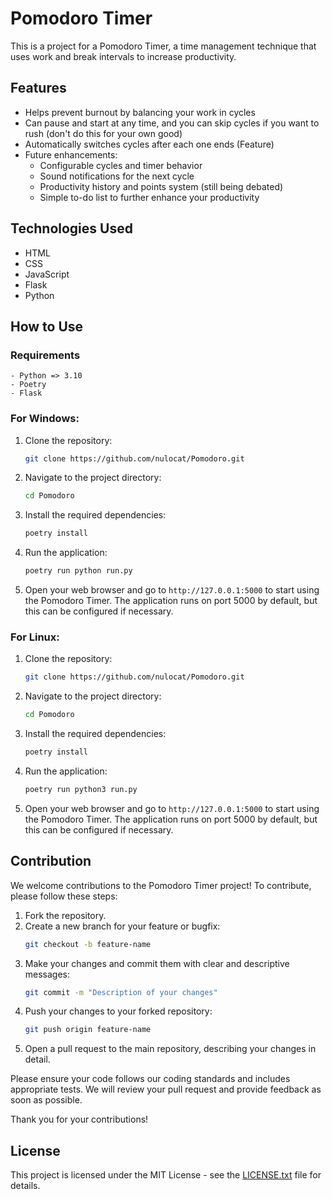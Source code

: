 # Pomodoro Timer

This is a project for a Pomodoro Timer, a time management technique that uses work and break intervals to increase productivity.

## Features

- Helps prevent burnout by balancing your work in cycles
- Can pause and start at any time, and you can skip cycles if you want to rush (don't do this for your own good)
- Automatically switches cycles after each one ends (Feature)
- Future enhancements:
  - Configurable cycles and timer behavior
  - Sound notifications for the next cycle
  - Productivity history and points system (still being debated)
  - Simple to-do list to further enhance your productivity

## Technologies Used

- HTML
- CSS
- JavaScript
- Flask
- Python

## How to Use

### Requirements

    - Python => 3.10
    - Poetry
    - Flask

### For Windows:

1. Clone the repository:
    ```bash
    git clone https://github.com/nulocat/Pomodoro.git
    ```

2. Navigate to the project directory:
    ```bash
    cd Pomodoro
    ```

3. Install the required dependencies:
    ```bash
    poetry install
    ```

4. Run the application:
    ```bash
    poetry run python run.py
    ```

5. Open your web browser and go to `http://127.0.0.1:5000` to start using the Pomodoro Timer. The application runs on port 5000 by default, but this can be configured if necessary.

### For Linux:

1. Clone the repository:
    ```bash
    git clone https://github.com/nulocat/Pomodoro.git
    ```

2. Navigate to the project directory:
    ```bash
    cd Pomodoro
    ```

3. Install the required dependencies:
    ```bash
    poetry install
    ```

4. Run the application:
    ```bash
    poetry run python3 run.py

5. Open your web browser and go to `http://127.0.0.1:5000` to start using the Pomodoro Timer. The application runs on port 5000 by default, but this can be configured if necessary.

## Contribution

We welcome contributions to the Pomodoro Timer project! To contribute, please follow these steps:

1. Fork the repository.
2. Create a new branch for your feature or bugfix:
    ```bash
    git checkout -b feature-name
    ```
3. Make your changes and commit them with clear and descriptive messages:
    ```bash
    git commit -m "Description of your changes"
    ```
4. Push your changes to your forked repository:
    ```bash
    git push origin feature-name
    ```
5. Open a pull request to the main repository, describing your changes in detail.

Please ensure your code follows our coding standards and includes appropriate tests. We will review your pull request and provide feedback as soon as possible.

Thank you for your contributions!

## License

This project is licensed under the MIT License - see the [LICENSE.txt](LICENSE.txt) file for details.